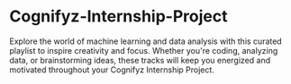 # Cognifyz-Internship-Project
Explore the world of machine learning and data analysis with this curated playlist to inspire creativity and focus. Whether you're coding, analyzing data, or brainstorming ideas, these tracks will keep you energized and motivated throughout your Cognifyz Internship Project.
